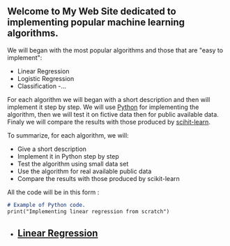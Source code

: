 ## Welcome to My Web Site dedicated to implementing popular machine learning algorithms.

We will began with the most popular algorithms and those that are "easy to implement": 
- Linear Regression
- Logistic Regression
- Classification 
-...

For each algorithm we will began with a short description and then will implement it step by step.
We will use [Python](https://www.python.org) for implementing the algorithm, then we will test it on fictive data then for public available data. Finaly we will compare the results with those produced by [scihit-learn](https://scikit-learn.org).

To summarize, for each algorithm, we will:
- Give a short description
- Implement it in Python step by step
- Test the algorithm using small data set
- Use the algorithm for real available public data
- Compare the results with those produced by scikit-learn

All the code will be in this form : 

```markdown
# Example of Python code.
print("Implementing linear regression from scratch")


```

- ## [Linear Regression](linear-regression.md)
